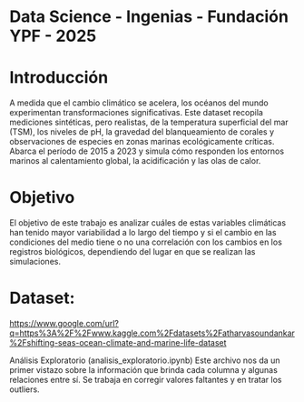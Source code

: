 # Data Science - Ingenias - Fundación YPF - 2025

# Introducción
A medida que el cambio climático se acelera, los océanos del mundo experimentan transformaciones significativas. Este dataset recopila mediciones sintéticas, pero realistas, de la temperatura superficial del mar (TSM), los niveles de pH, la gravedad del blanqueamiento de corales y observaciones de especies en zonas marinas ecológicamente críticas. Abarca el período de 2015 a 2023 y simula cómo responden los entornos marinos al calentamiento global, la acidificación y las olas de calor.

# Objetivo
El objetivo de este trabajo es analizar cuáles de estas variables climáticas han tenido mayor variabilidad a lo largo del tiempo y si el cambio en las condiciones del medio tiene o no una correlación con los cambios en los registros biológicos, dependiendo del lugar en que se realizan las simulaciones.

# Dataset:
https://www.google.com/url?q=https%3A%2F%2Fwww.kaggle.com%2Fdatasets%2Fatharvasoundankar%2Fshifting-seas-ocean-climate-and-marine-life-dataset


Análisis Exploratorio (analisis_exploratorio.ipynb)
Este archivo nos da un primer vistazo sobre la información que brinda cada columna y algunas relaciones entre sí. Se trabaja en corregir valores faltantes y en tratar los outliers.
